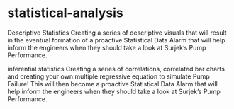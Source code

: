 # statistical-analysis

Descriptive Statistics 
Creating a series of descriptive visuals that will result in the eventual formation of a proactive 
Statistical Data Alarm that will help inform the engineers when they should take a look at Surjek’s Pump Performance.

inferential statistics
Creating a series of correlations, correlated bar charts and creating your own multiple regressive equation to simulate Pump Failure! 
This will then become a proactive Statistical Data Alarm that will help inform the engineers when they should take a look at Surjek’s Pump Performance.
